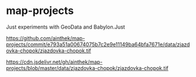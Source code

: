 # map-projects

Just experiments with GeoData and Babylon.Just


https://github.com/ainthek/map-projects/commit/e793a51a00674075b7c2e9e11149ba64bfa7671e/data/zjazdovka-chopok/zjazdovka-chopok.tif

https://cdn.jsdelivr.net/gh/ainthek/map-projects/blob/master/data/zjazdovka-chopok/zjazdovka-chopok.tif
